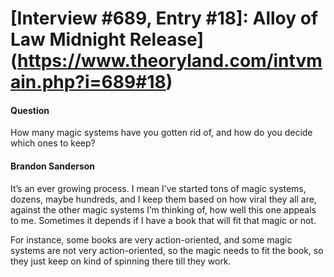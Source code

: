# [Interview #689, Entry #18]: Alloy of Law Midnight Release](https://www.theoryland.com/intvmain.php?i=689#18)

#### Question

How many magic systems have you gotten rid of, and how do you decide which ones to keep?

#### Brandon Sanderson

It’s an ever growing process. I mean I’ve started tons of magic systems, dozens, maybe hundreds, and I keep them based on how viral they all are, against the other magic systems I’m thinking of, how well this one appeals to me. Sometimes it depends if I have a book that will fit that magic or not.

For instance, some books are very action-oriented, and some magic systems are not very action-oriented, so the magic needs to fit the book, so they just keep on kind of spinning there till they work.

